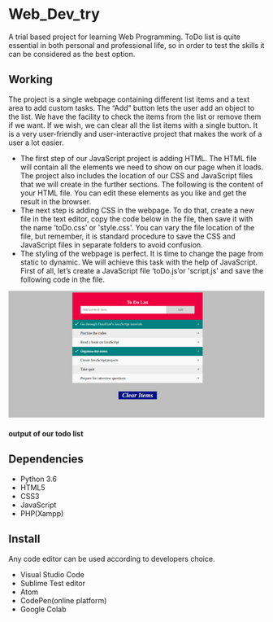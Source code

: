 # Web_Dev_try

A trial based project for learning Web Programming. ToDo list is quite essential in both personal and professional life, so in order to test the skills it can be considered as the best option.

## Working

The project is a single webpage containing different list items and a text area to add custom tasks. The “Add” button lets the user add an object to the list. We have the facility to check the items from the list or remove them if we want. If we wish, we can clear all the list items with a single button. It is a very user-friendly and user-interactive project that makes the work of a user a lot easier.

- The first step of our JavaScript project is adding HTML. The HTML file will contain all the elements we need to show on our page when it loads. The project also includes the location of our CSS and JavaScript files that we will create in the further sections. The following is the content of your HTML file. You can edit these elements as you like and get the result in the browser.
- The next step is adding CSS in the webpage. To do that, create a new file in the text editor, copy the code below in the file, then save it with the name ‘toDo.css’ or 'style.css'. You can vary the file location of the file, but remember, it is standard procedure to save the CSS and JavaScript files in separate folders to avoid confusion.
- The styling of the webpage is perfect. It is time to change the page from static to dynamic. We will achieve this task with the help of JavaScript. First of all, let’s create a JavaScript file ‘toDo.js’or 'script.js' and save the following code in the file.


![Output Diagram](outputScreen.png)

#### output of our todo list

## Dependencies

- Python 3.6
- HTML5
- CSS3
- JavaScript
- PHP(Xampp)

## Install
Any code editor can be used according to developers choice.
- Visual Studio Code
- Sublime Test editor
- Atom
- CodePen(online platform)
- Google Colab
